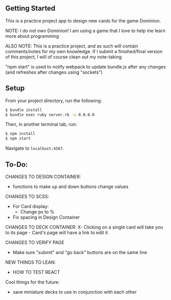 ## Getting Started

This is a practice project app to design new cards for the game Dominion.

NOTE: I do not own Dominion!  I am using a game that I love to help me learn more about programming

ALSO NOTE: This is a practice project, and as such will contain comments/notes for my own knowledge. If I submit a finished/final version of this project, I will of course clean out my note-taking

"npm start" is used to notify webpack to update bundle.js after any changes (and refreshes after changes using "sockets")

## Setup

From your project directory, run the following:

```sh
$ bundle install
$ bundle exec ruby server.rb -o 0.0.0.0
```

Then, in another terminal tab, run:

```sh
$ npm install
$ npm start
```

Navigate to `localhost:4567`.

## To-Do:
CHANGES TO DESIGN CONTAINER:
  - functions to make up and down buttons change values

CHANGES TO SCSS:
  - For Card display:
    - Change px to %
  - Fix spacing in Design Container

CHANGES TO DECK CONTAINER:
X- Clicking on a single card will take you to its page
    - Card's page will have a link to edit it

CHANGES TO VERIFY PAGE
  - Make sure "submit" and "go back" buttons are on the same line

NEW THINGS TO LEAN:
  - HOW TO TEST REACT

Cool things for the future:
- save miniature decks to use in conjunction with each other

